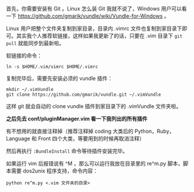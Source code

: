 首先，你需要安装有 Git 。Linux 怎么装 Git 我就不说了，Windows 用户可以看一下 https://github.com/gmarik/vundle/wiki/Vundle-for-Windows 。

Linux 用户把整个文件夹复制到家目录，目录内 .vimrc 文件也复制到家目录下即可。其实我个人推荐软链接，这样如果我更新了的话，只要在 .vim 目录下 `git pull` 就能同步到最新啦。

软链接的命令：

    ln -s $HOME/.vim/vimrc $HOME/.vimrc
    
复制完毕后，需要先安装必须的 vundle 插件：

    mkdir ~/.vimVundle
    git clone https://github.com/gmarik/vundle.git ~/.vimVundle

这样 git 就会自动的 clone vundle 插件到家目录下的 .vimVundle 文件夹啦。

**之后先去 conf/pluginManager.vim 看一下我列出的所有插件**

有不想用的就直接注释掉（推荐注释掉 coding 大类后的 Python，Ruby，Language 和 Front 四个大类，等要用到的时候再取消注释）

然后再执行 `:BundleInstall` 命令等待插件安装完毕。

如果运行 vim 后报错说有 ^M ，那么可以运行我放在目录里的 re^m.py 脚本，脚本需要 dos2unix 程序支持，命令内容：

    python re^m.py <.vim 文件夹的目录>
